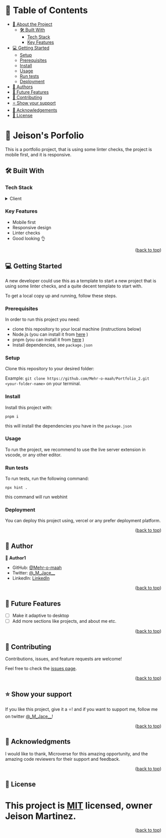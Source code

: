 <a name="readme-top"></a>

<div align="center">
 
  <br/>

</div>

# 📗 Table of Contents

- [📖 About the Project](#about-project)
  - [🛠 Built With](#built-with)
    - [Tech Stack](#tech-stack)
    - [Key Features](#key-features)
- [💻 Getting Started](#getting-started)
  - [Setup](#setup)
  - [Prerequisites](#prerequisites)
  - [Install](#install)
  - [Usage](#usage)
  - [Run tests](#run-tests)
  - [Deployment](#deployment)
- [👥 Authors](#authors)
- [🔭 Future Features](#future-features)
- [🤝 Contributing](#contributing)
- [⭐️ Show your support](#support)
- [🙏 Acknowledgements](#acknowledgements)
- [📝 License](#license)

# 📖 Jeison's Porfolio <a name="about-project"></a>

This is a portfolio project, that is using some linter checks, the project is mobile first, and it is responsive.

## 🛠 Built With <a name="built-with"></a>

### Tech Stack <a name="tech-stack"></a>

<details>
  <summary>Client</summary>
  <ul>
    <li><a href="https://reactjs.org/">Plain html & css</a></li>
  </ul>
</details>

### Key Features <a name="key-features"></a>

- Mobile first
- Responsive design
- Linter checks
- Good looking 👌

<p align="right">(<a href="#readme-top">back to top</a>)</p>

## 💻 Getting Started <a name="getting-started"></a>

A new developer could use this as a template to start a new project that is using some linter checks, and a quite decent template to start with.

To get a local copy up and running, follow these steps.

### Prerequisites

In order to run this project you need:

- clone this repository to your local machine (instructions below)
- Node.js (you can install it from [here](https://nodejs.org/en/download/) )
- pnpm (you can install it from [here](https://pnpm.io/installation) )
- Install dependencies, see `package.json`

### Setup

Clone this repository to your desired folder:

Example: `git clone https://github.com/Mehr-o-maah/Portfolio_2.git <your-folder-name>` on your terminal.

### Install

Install this project with:

`pnpm i`

this will install the dependencies you have in the `package.json`

### Usage

To run the project, we recommend to use the live server extension in vscode, or any other editor.

### Run tests

To run tests, run the following command:

`npx hint .`

this command will run webhint

### Deployment

You can deploy this project using, vercel or any prefer deployment platform.

<p align="right">(<a href="#readme-top">back to top</a>)</p>

## 👥 Author <a name="authors"></a>

👤 **Author1**

- GitHub: [@Mehr-o-maah](https://github.com/Mehr-o-maah)
- Twitter: [@\_M_Jace\_\_](https://twitter.com/_M_Jace__)
- LinkedIn: [LinkedIn](https://linkedin.com/in/linkedinhandle)

<p align="right">(<a href="#readme-top">back to top</a>)</p>

<!-- FUTURE FEATURES -->

## 🔭 Future Features <a name="future-features"></a>

- [ ] Make it adaptive to desktop
- [ ] Add more sections like projects, and about me etc.

<p align="right">(<a href="#readme-top">back to top</a>)</p>

<!-- CONTRIBUTING -->

## 🤝 Contributing <a name="contributing"></a>

Contributions, issues, and feature requests are welcome!

Feel free to check the [issues page](../../issues/).

<p align="right">(<a href="#readme-top">back to top</a>)</p>

## ⭐️ Show your support <a name="support"></a>

If you like this project, give it a ⭐️! and if you want to support me, follow me on twitter [@\_M_Jace\_\_](https://twitter.com/_M_Jace__)!

<p align="right">(<a href="#readme-top">back to top</a>)</p>

## 🙏 Acknowledgments <a name="acknowledgements"></a>

I would like to thank, Microverse for this amazing opportunity, and the amazing code reviewers for their support and feedback.

<p align="right">(<a href="#readme-top">back to top</a>)</p>

## 📝 License <a name="license"></a>

# This project is [MIT](https://github.com/Mehr-o-maah/linters-Microverse/blob/main/MIT.md) licensed, owner Jeison Martinez.

<p align="right">(<a href="#readme-top">back to top</a>)</p>

